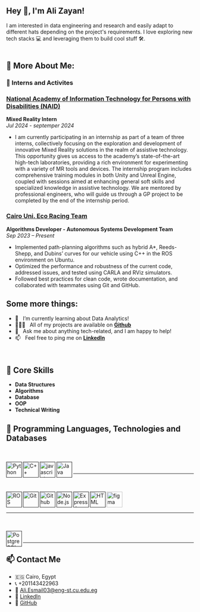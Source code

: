 ## Hey 👋, I'm Ali Zayan!

I am interested in data engineering and research and easily adapt to different hats depending on the project's requirements. I love exploring new tech stacks 💻 and leveraging them to build cool stuff 🛠️. 
<br/>
<br/>
  
## 🧐 More About Me:

### 💼 Interns and Activites
### [National Academy of Information Technology for Persons with Disabilities (NAID)](https://www.linkedin.com/company/naidacademy/)
**Mixed Reality Intern** <br>
*Jul 2024 - septemper 2024*
- I am currently participating in an internship as part of a team of three interns, collectively focusing on the exploration and development of innovative Mixed Reality solutions in the realm of assistive technology. This opportunity gives us access to the academy’s state-of-the-art high-tech laboratories, providing a rich environment for experimenting with a variety of MR tools and devices.
The internship program includes comprehensive training modules in both Unity and Unreal Engine, coupled with sessions aimed at enhancing general soft skills and specialized knowledge in assistive technology. We are mentored by professional engineers, who will guide us through a GP project to be completed by the end of the internship period.

### [Cairo Uni. Eco Racing Team](https://cu-eco.org/)
**Algorithms Developer - Autonomous Systems Development Team**  
*Sep 2023 – Present*
- Implemented path-planning algorithms such as hybrid A*, Reeds-Shepp, and Dubins’ curves for our vehicle using C++ in the ROS environment on Ubuntu.
- Optimized the performance and robustness of the current code, addressed issues, and tested using CARLA and RViz simulators.
- Followed best practices for clean code, wrote documentation, and collaborated with teammates using Git and GitHub.
## Some more things:
- 🔭 &nbsp; I’m currently learning about Data Analytics!
- 👨🏻‍💻 &nbsp; All of my projects are available on [**Github**](https://github.com/alizayan684?tab=repositories)
- 💬 &nbsp; Ask me about anything tech-related, and I am happy to help!
- 📫 &nbsp; Feel free to ping me on [**LinkedIn**](linkedin.com/in/ali-zayan-b98239264)

<br>

## 🔧 Core Skills
- **Data Structures**
- **Algorithms**
- **Database**
- **OOP**
- **Technical Writing**
## 🔧 Programming Languages, Technologies and Databases
  <br>
  <br>
<a href="" target="_blank"><img align="left" alt="Python" height ="42px" src="https://raw.githubusercontent.com/rahul-jha98/github_readme_icons/main/language_and_tools/square/python/python.svg"></a>
<a href="" target="_blank"><img align="left" alt="C++" height ="42px" src="https://cdn.jsdelivr.net/gh/devicons/devicon/icons/cplusplus/cplusplus-original.svg"></a> 
<a href="" target="_blank"><img align="left" alt="javascript" height ="42px" src="https://cdn.jsdelivr.net/gh/devicons/devicon/icons/javascript/javascript-original.svg"></a>
<a href="" target="_blank"><img align="left" alt="Java" height ="42px" src="https://cdn.jsdelivr.net/gh/devicons/devicon/icons/java/java-original.svg"></a> 
<br>
<hr>
  <br>
  <br>
  <a href="" target="_blank"><img align="left" alt="ROS" height ="42px" src="https://cdn.jsdelivr.net/gh/devicons/devicon/icons/ros/ros-original.svg"></a> 
  <a href="" target="_blank"><img align="left" alt="Git" height ="42px" src="https://cdn.jsdelivr.net/gh/devicons/devicon/icons/git/git-original.svg"></a> 
  <a href="" target="_blank"><img align="left" alt="Github" height ="42px" src="https://cdn.jsdelivr.net/gh/devicons/devicon/icons/github/github-original.svg"></a> 
  <a href="" target="_blank"><img align="left" alt="Node.js" height ="42px" src="https://cdn.jsdelivr.net/gh/devicons/devicon/icons/nodejs/nodejs-original.svg"></a> 
  <a href="" target="_blank"><img align="left" alt="Express.js" height ="42px" src="https://cdn.jsdelivr.net/gh/devicons/devicon/icons/express/express-original.svg"></a> 
  <a href="" target="_blank"><img align="left" alt="HTML" height ="42px" src="https://cdn.jsdelivr.net/gh/devicons/devicon/icons/html5/html5-original.svg"></a> 
  <a href="https://www.figma.com/" target="_blank"> <img src="https://raw.githubusercontent.com/rahul-jha98/github_readme_icons/main/language_and_tools/square/figma/figma.svg" alt="figma" height='42px'/> 
  </a>

<br>
<hr>
  <br>
  <br>
<a href="" target="_blank"><img align="left" alt="PostgreSQL" height ="42px" src="https://cdn.jsdelivr.net/gh/devicons/devicon/icons/postgresql/postgresql-original.svg"></a> 
<br>
<hr>



## 📫 Contact Me
- 🇪🇬 Cairo, Egypt
- 📞 +201143422963
- 📧 [Ali.Esmail03@eng-st.cu.edu.eg](mailto:Ali.Esmail03@eng-st.cu.edu.eg)
- 🔗 [LinkedIn](linkedin.com/in/ali-zayan-b98239264)
- 🔗 [GitHub](https://github.com/alizayan684)
